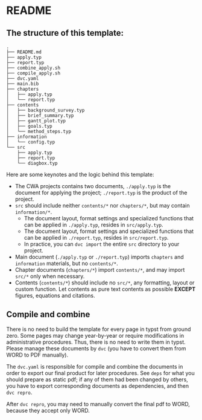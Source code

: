 # README

## The structure of this template:

    .
    ├── README.md
    ├── apply.typ
    ├── report.typ
    ├── combine_apply.sh
    ├── compile_apply.sh
    ├── dvc.yaml
    ├── main.bib
    ├── chapters
    │   ├── apply.typ
    │   └── report.typ
    ├── contents
    │   ├── background_survey.typ
    │   ├── brief_summary.typ
    │   ├── gantt_plot.typ
    │   ├── goals.typ
    │   └── method_steps.typ
    ├── information
    │   └── config.typ
    └── src
        ├── apply.typ
        ├── report.typ
        └── diagbox.typ

Here are some keynotes and the logic behind this template:

- The CWA projects contains two documents, `./apply.typ` is the document for applying the project; `./report.typ` is the product of the project.
- `src` should include neither `contents/*` nor `chapters/*`, but may contain `information/*`.
    - The document layout, format settings and specialized functions that can be applied in `./apply.typ`, resides in `src/apply.typ`.
    - The document layout, format settings and specialized functions that can be applied in `./report.typ`, resides in `src/report.typ`.
    - In practice, you can `dvc import` the entire `src` directory to your project.
- Main document (`./apply.typ` or `./report.typ`) imports `chapters` and `information` materials, but no `contents/*`.
- Chapter documents (`chapters/*`) import `contents/*`, and may import `src/*` only when necessary.
- Contents (`contents/*`) should include no `src/*`, any formatting, layout or custom function. Let contents as pure text contents as possible **EXCEPT** figures, equations and citations.


## Compile and combine

There is no need to build the template for every page in typst from ground zero. 
Some pages may change year-by-year or require modifications in administrative procedures.
Thus, there is no need to write them in typst. Please manage these documents by `dvc` (you have to convert them from WORD to PDF manually).

The `dvc.yaml` is responsible for compile and combine the documents in order to export our final product for later procedures.
See `deps` for what you should prepare as static pdf; if any of them had been changed by others, you have to export corresponding documents as dependencies, and then `dvc repro`.

After `dvc repro`, you may need to manually convert the final pdf to WORD, because they accept only WORD.